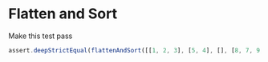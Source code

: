 # Flatten and Sort

Make this test pass
```js
assert.deepStrictEqual(flattenAndSort([[1, 2, 3], [5, 4], [], [8, 7, 9, 6]]), [1, 2, 3, 4, 5, 6, 7, 8, 9])
```
